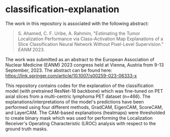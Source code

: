 # classification-explanation

The work in this repository is associated with the following abstract:  
> S. Ahamed, C. F. Uribe, A. Rahmim, "Estimating the Tumor Localization Performance via Class-Activation Map Explanations of a Slice Classification Neural Network Without Pixel-Level Supervision." *EANM* 2023.

The work was submitted as an abstract to the European Association of Nuclear Medicine (EANM) 2023 congress held at Vienna, Austria from 9-13 September, 2023. The abstract can be found here: 
https://link.springer.com/article/10.1007/s00259-023-06333-x

This repository contains codes for the explanation of the classification model (with pretrained ResNet-18 backbone) which was fine-tuned on PET axial slices from a multi-centric lymphoma PET dataset (n=466). The explanations/interpretations of the model's predictions have been performed using four different methods, GradCAM, EigenCAM, ScoreCAM, and LayerCAM. The CAM-based explanations (heatmaps) were thresholded to create binary mask which was used for performing the Localization Receiver's Operating Characteristic (LROC) analysis with respect to the ground truth masks.
